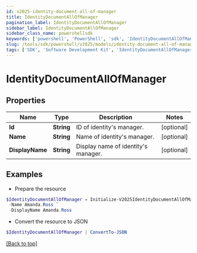 ```yaml
---
id: v2025-identity-document-all-of-manager
title: IdentityDocumentAllOfManager
pagination_label: IdentityDocumentAllOfManager
sidebar_label: IdentityDocumentAllOfManager
sidebar_class_name: powershellsdk
keywords: ['powershell', 'PowerShell', 'sdk', 'IdentityDocumentAllOfManager', 'V2025IdentityDocumentAllOfManager'] 
slug: /tools/sdk/powershell/v2025/models/identity-document-all-of-manager
tags: ['SDK', 'Software Development Kit', 'IdentityDocumentAllOfManager', 'V2025IdentityDocumentAllOfManager']
---
```



# IdentityDocumentAllOfManager

## Properties

Name | Type | Description | Notes
------------ | ------------- | ------------- | -------------
**Id** | **String** | ID of identity's manager. | [optional] 
**Name** | **String** | Name of identity's manager. | [optional] 
**DisplayName** | **String** | Display name of identity's manager. | [optional] 

## Examples

- Prepare the resource
```powershell
$IdentityDocumentAllOfManager = Initialize-V2025IdentityDocumentAllOfManager  -Id 2c9180867dfe694b017e208e27c05799 `
 -Name Amanda.Ross `
 -DisplayName Amanda.Ross
```

- Convert the resource to JSON
```powershell
$IdentityDocumentAllOfManager | ConvertTo-JSON
```


[[Back to top]](#) 

